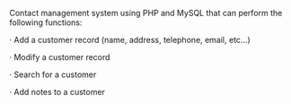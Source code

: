 Contact management system using PHP and MySQL that can perform the following functions:
 
·         Add a customer record (name, address, telephone, email, etc…)

·         Modify a customer record

·         Search for a customer

·         Add notes to a customer
